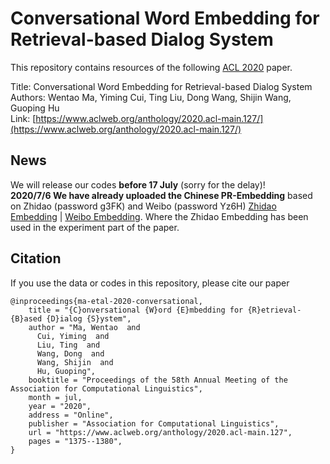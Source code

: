 # Conversational Word Embedding for Retrieval-based Dialog System
This repository contains resources of the following [ACL 2020](https://acl2020.org/) paper. 

Title: Conversational Word Embedding for Retrieval-based Dialog System  
Authors: Wentao Ma, Yiming Cui, Ting Liu, Dong Wang, Shijin Wang, Guoping Hu  
Link: [https://www.aclweb.org/anthology/2020.acl-main.127/](https://www.aclweb.org/anthology/2020.acl-main.127/)

## News
We will release our codes **before 17 July** (sorry for the delay)!  
**2020/7/6 We have already uploaded the Chinese PR-Embedding** based on Zhidao (password g3FK) and Weibo (password Yz6H) [Zhidao Embedding](http://pan.iflytek.com:80/link/AA19A09424DD80437F1A5E6C73F03A84) |
[Weibo Embedding](http://pan.iflytek.com:80/link/465C101719F25F89A472D4E6F7E51275). Where the Zhidao Embedding has been used in the experiment part of the paper.

## Citation
If you use the data or codes in this repository, please cite our paper
```
@inproceedings{ma-etal-2020-conversational,
    title = "{C}onversational {W}ord {E}mbedding for {R}etrieval-{B}ased {D}ialog {S}ystem",
    author = "Ma, Wentao  and
      Cui, Yiming  and
      Liu, Ting  and
      Wang, Dong  and
      Wang, Shijin  and
      Hu, Guoping",
    booktitle = "Proceedings of the 58th Annual Meeting of the Association for Computational Linguistics",
    month = jul,
    year = "2020",
    address = "Online",
    publisher = "Association for Computational Linguistics",
    url = "https://www.aclweb.org/anthology/2020.acl-main.127",
    pages = "1375--1380",
}

